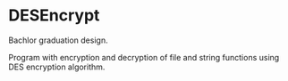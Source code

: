 # DESEncrypt
Bachlor graduation design.

Program with encryption and decryption of file and string functions using DES encryption algorithm.

